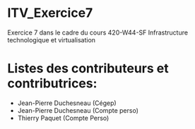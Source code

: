 # ITV_Exercice7
Exercice 7 dans le cadre du cours 420-W44-SF Infrastructure technologique et virtualisation

# Listes des contributeurs et contributrices:
- Jean-Pierre Duchesneau (Cégep)
- Jean-Pierre Duchesneau (Compte perso)
- Thierry Paquet (Compte Perso)
